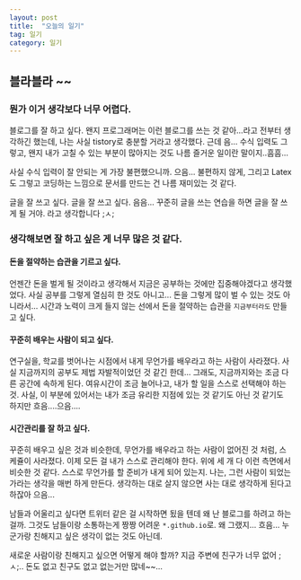 ```yaml
---
layout: post
title:  "오늘의 일기"
tag: 일기
category: 일기
---
```

## 블라블라 ~~


### 뭔가 이거 생각보다 너무 어렵다.

블로그를 잘 하고 싶다. 왠지 프로그래머는 이런 블로그를 쓰는 것 같아...라고 전부터 생각하긴 했는데, 나는 사실 tistory로 충분할 거라고 생각했다.
근데 음... 수식 입력도 그렇고, 왠지 내가 고칠 수 있는 부분이 많아지는 것도 나름 즐거운 일이란 말이지..흠흠...

사실 수식 입력이 잘 안되는 게 가장 불편했으니까. 으음... 불편하지 않게, 그리고 Latex도 그렇고 코딩하는 느낌으로 문서를 만드는 건 나름 재미있는 것 같다.

글을 잘 쓰고 싶다. 글을 잘 쓰고 싶다. 음음... 꾸준히 글을 쓰는 연습을 하면 글을 잘 쓰게 될 거야. 라고 생각합니다 ;ㅅ;

### 생각해보면 잘 하고 싶은 게 너무 많은 것 같다.

#### 돈을 절약하는 습관을 기르고 싶다.
언젠간 돈을 벌게 될 것이라고 생각해서 지금은 공부하는 것에만 집중해야겠다고 생각했었다. 사실 공부를 그렇게 열심히 한 것도 아니고... 돈을 그렇게 많이 벌 수 있는 것도 아니라서... 시간과 노력이 크게 들지 않는 선에서 돈을 절약하는 습관을 `지금부터라도` 만들고 싶다.

#### 꾸준히 배우는 사람이 되고 싶다.
연구실을, 학교를 벗어나는 시점에서 내게 무언가를 배우라고 하는 사람이 사라졌다. 사실 지금까지의 공부도 제법 자발적이었던 것 같긴 한데... 그래도, 지금까지와는 조금 다른 공간에 속하게 된다.
여유시간이 조금 늘어나고, 내가 할 일을 스스로 선택해야 하는 것. 사실, 이 부분에 있어서는 내가 조금 유리한 지점에 있는 것 같기도 아닌 것 같기도 하지만 흐음....으음....

#### 시간관리를 잘 하고 싶다.
꾸준히 배우고 싶은 것과 비슷한데, 무언가를 배우라고 하는 사람이 없어진 것 처럼, 스케쥴이 사라졌다. 이제 모든 걸 내가 스스로 관리해야 한다. 위에 세 개 다 이런 측면에서 비슷한 것 같다. 스스로 무언가를 할 준비가 내게 되어 있는지. 나는, 그런 사람이 되었는가라는 생각을 매번 하게 만든다. 생각하는 대로 살지 않으면 사는 대로 생각하게 된다고 하잖아 으음...

남들과 어울리고 싶다면 트위터 같은 걸 시작하면 됬을 텐데 왜 난 블로그를 하려고 하는 걸까. 그것도 남들이랑 소통하는게 짱짱 어려운 ```*.github.io```로. 왜 그랬지... 흐음... 누군가랑 친해지고 싶은 생각이 없는 것도 아닌데.

새로운 사람이랑 친해지고 싶으면 어떻게 해야 할까? 지금 주변에 친구가 너무 없어 ;ㅅ;.. 돈도 없고 친구도 없고 없는거만 많네~~...

